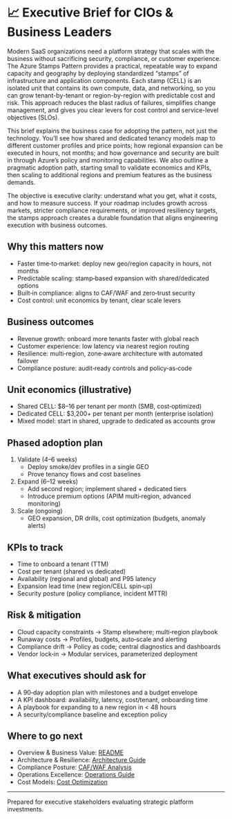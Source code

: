 # 📈 Executive Brief for CIOs & Business Leaders

Modern SaaS organizations need a platform strategy that scales with the business without sacrificing security, compliance, or customer experience. The Azure Stamps Pattern provides a practical, repeatable way to expand capacity and geography by deploying standardized “stamps” of infrastructure and application components. Each stamp (CELL) is an isolated unit that contains its own compute, data, and networking, so you can grow tenant-by-tenant or region-by-region with predictable cost and risk. This approach reduces the blast radius of failures, simplifies change management, and gives you clear levers for cost control and service-level objectives (SLOs).

This brief explains the business case for adopting the pattern, not just the technology. You’ll see how shared and dedicated tenancy models map to different customer profiles and price points; how regional expansion can be executed in hours, not months; and how governance and security are built in through Azure’s policy and monitoring capabilities. We also outline a pragmatic adoption path, starting small to validate economics and KPIs, then scaling to additional regions and premium features as the business demands.

The objective is executive clarity: understand what you get, what it costs, and how to measure success. If your roadmap includes growth across markets, stricter compliance requirements, or improved resiliency targets, the stamps approach creates a durable foundation that aligns engineering execution with business outcomes.

## Why this matters now

- Faster time‑to‑market: deploy new geo/region capacity in hours, not months
- Predictable scaling: stamp‑based expansion with shared/dedicated options
- Built‑in compliance: aligns to CAF/WAF and zero‑trust security
- Cost control: unit economics by tenant, clear scale levers

## Business outcomes

- Revenue growth: onboard more tenants faster with global reach
- Customer experience: low latency via nearest region routing
- Resilience: multi‑region, zone‑aware architecture with automated failover
- Compliance posture: audit‑ready controls and policy‑as‑code

## Unit economics (illustrative)

- Shared CELL: $8–16 per tenant per month (SMB, cost‑optimized)
- Dedicated CELL: $3,200+ per tenant per month (enterprise isolation)
- Mixed model: start in shared, upgrade to dedicated as accounts grow

## Phased adoption plan

1) Validate (4–6 weeks)
   - Deploy smoke/dev profiles in a single GEO
   - Prove tenancy flows and cost baselines
2) Expand (6–12 weeks)
   - Add second region; implement shared + dedicated tiers
   - Introduce premium options (APIM multi‑region, advanced monitoring)
3) Scale (ongoing)
   - GEO expansion, DR drills, cost optimization (budgets, anomaly alerts)

## KPIs to track

- Time to onboard a tenant (TTM)
- Cost per tenant (shared vs dedicated)
- Availability (regional and global) and P95 latency
- Expansion lead time (new region/CELL spin‑up)
- Security posture (policy compliance, incident MTTR)

## Risk & mitigation

- Cloud capacity constraints → Stamp elsewhere; multi‑region playbook
- Runaway costs → Profiles, budgets, auto‑scale and alerting
- Compliance drift → Policy as code; central diagnostics and dashboards
- Vendor lock‑in → Modular services, parameterized deployment

## What executives should ask for

- A 90‑day adoption plan with milestones and a budget envelope
- A KPI dashboard: availability, latency, cost/tenant, onboarding time
- A playbook for expanding to a new region in < 48 hours
- A security/compliance baseline and exception policy

## Where to go next

- Overview & Business Value: [README](../../README.md)
- Architecture & Resilience: [Architecture Guide](../ARCHITECTURE_GUIDE.md)
- Compliance Posture: [CAF/WAF Analysis](../CAF_WAF_COMPLIANCE_ANALYSIS.md)
- Operations Excellence: [Operations Guide](../OPERATIONS_GUIDE.md)
- Cost Models: [Cost Optimization](../COST_OPTIMIZATION_GUIDE.md)

---
Prepared for executive stakeholders evaluating strategic platform investments.  
